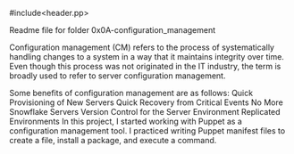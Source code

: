 #include<header.pp>

Readme file for folder 0x0A-configuration_management

Configuration management (CM) refers to the process of systematically handling changes to a system in a way that it maintains integrity over time. Even though this process was not originated in the IT industry, the term is broadly used to refer to server configuration management.

Some benefits of configuration management are as follows:
Quick Provisioning of New Servers
Quick Recovery from Critical Events
No More Snowflake Servers
Version Control for the Server Environment
Replicated Environments
In this project, I started working with Puppet as a configuration management tool. I practiced writing Puppet manifest files to create a file, install a package, and execute a command.
